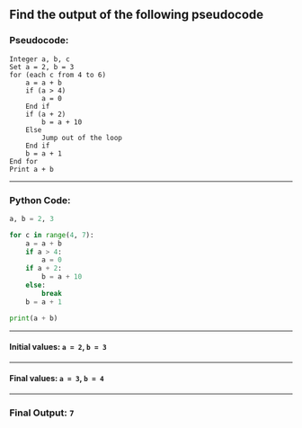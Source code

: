 ## Find the output of the following pseudocode

### Pseudocode:

```
Integer a, b, c
Set a = 2, b = 3
for (each c from 4 to 6)
    a = a + b
    if (a > 4)
        a = 0
    End if
    if (a + 2) 
        b = a + 10
    Else
        Jump out of the loop
    End if
    b = a + 1
End for
Print a + b
```

---

### Python Code:

```python
a, b = 2, 3

for c in range(4, 7):
    a = a + b
    if a > 4:
        a = 0
    if a + 2:
        b = a + 10
    else:
        break
    b = a + 1

print(a + b)
```

---

#### Initial values: `a = 2`, `b = 3`

---

#### Final values: `a = 3`, `b = 4`

---

### Final Output: **`7`**

